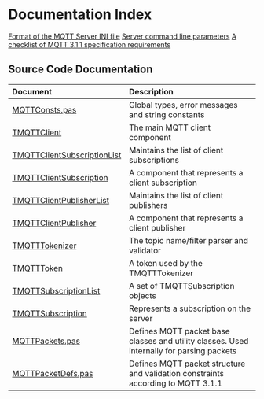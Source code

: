 # Documentation Index

[Format of the MQTT Server INI file](Server_INI.MD)
[Server command line parameters](Server_CMD.MD)
[A checklist of MQTT 3.1.1 specification requirements](Checklist.MD)

## Source Code Documentation

Document | Description
:--- | :---
[MQTTConsts.pas](MQTTConsts.MD) | Global types, error messages and string constants
[TMQTTClient](TMQTTClient.MD) | The main MQTT client component
[TMQTTClientSubscriptionList](TMQTTClientSubscriptionList.MD) | Maintains the list of client subscriptions 
[TMQTTClientSubscription](TMQTTClientSubscription.MD) | A component that represents a client subscription
[TMQTTClientPublisherList](TMQTTClientPublisherList.MD) | Maintains the list of client publishers
[TMQTTClientPublisher](TMQTTClientPublisher.MD) | A component that represents a client publisher
[TMQTTTokenizer](TMQTTTokenizer.MD) | The topic name/filter parser and validator
[TMQTTToken](TMQTTToken.MD) | A token used by the TMQTTTokenizer
[TMQTTSubscriptionList](TMQTTSubscriptionList.MD) | A set of TMQTTSubscription objects
[TMQTTSubscription](TMQTTSubscription.MD) | Represents a subscription on the server
[MQTTPackets.pas](MQTTPackets.MD) | Defines MQTT packet base classes and utility classes. Used internally for parsing packets
[MQTTPacketDefs.pas](MQTTPacketDefs.MD) | Defines MQTT packet structure and validation constraints according to MQTT 3.1.1 

